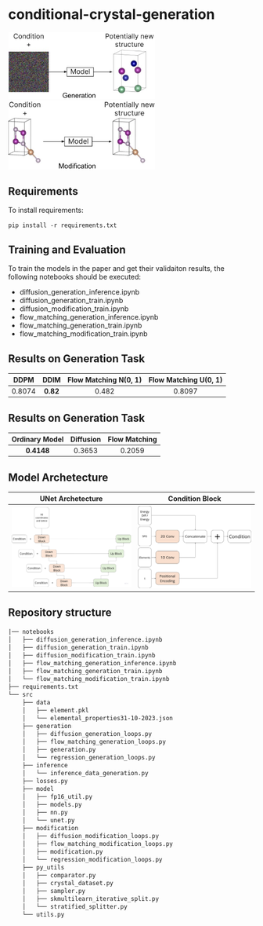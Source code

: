 # conditional-crystal-generation

<p float="left">
    <img src="images/generation.jpeg" alt="drawing" width="300"/>
    <img src="images/modification.jpeg" alt="drawing" width="300"/>
</p>


## Requirements

To install requirements:

```setup
pip install -r requirements.txt
```

## Training and Evaluation

To train the models in the paper and get their validaiton results, the following notebooks should be executed:
* diffusion_generation_inference.ipynb
* diffusion_generation_train.ipynb
* diffusion_modification_train.ipynb
* flow_matching_generation_inference.ipynb
* flow_matching_generation_train.ipynb
* flow_matching_modification_train.ipynb


## Results on Generation Task
| DDPM               | DDIM      | Flow Matching N(0, 1) |  Flow Matching U(0, 1) |
| :----------------: | :-------: | :-------------------: | :--------------------: |
| 0.8074             | **0.82**  | 0.482                 | 0.8097                 |

## Results on Generation Task
| Ordinary Model | Diffusion   | Flow Matching |
| :------------: | :---------: | :-----------: |
| **0.4148**         | 0.3653  | 0.2059        |


## Model Archetecture

UNet Archetecture            |  Condition Block
:---------------------------:|:-------------------------:
<img src="images/UNet_archetecture.jpg" alt="drawing" width="400"/>|<img src="images/condition_block_archetecture.jpg" alt="drawing" width="400"/>


## Repository structure
```
|── notebooks
│   ├── diffusion_generation_inference.ipynb
│   ├── diffusion_generation_train.ipynb
│   ├── diffusion_modification_train.ipynb
│   ├── flow_matching_generation_inference.ipynb
│   ├── flow_matching_generation_train.ipynb
│   └── flow_matching_modification_train.ipynb
├── requirements.txt
└── src
    ├── data
    │   ├── element.pkl
    │   └── elemental_properties31-10-2023.json
    ├── generation
    │   ├── diffusion_generation_loops.py
    │   ├── flow_matching_generation_loops.py
    │   ├── generation.py
    │   └── regression_generation_loops.py
    ├── inference
    │   └── inference_data_generation.py
    ├── losses.py
    ├── model
    │   ├── fp16_util.py
    │   ├── models.py
    │   ├── nn.py
    │   └── unet.py
    ├── modification
    │   ├── diffusion_modification_loops.py
    │   ├── flow_matching_modification_loops.py
    │   ├── modification.py
    │   └── regression_modification_loops.py
    ├── py_utils
    │   ├── comparator.py
    │   ├── crystal_dataset.py
    │   ├── sampler.py
    │   ├── skmultilearn_iterative_split.py
    │   └── stratified_splitter.py
    └── utils.py

```
